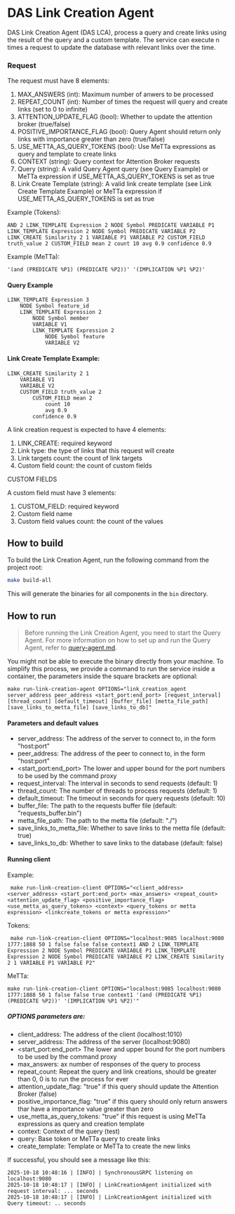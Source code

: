 # DAS Link Creation Agent


<!-- ![alt](doc/assets/das_link_creation_diagram.png.png) -->

DAS Link Creation Agent (DAS LCA), process a query and create links using the result of the query and a custom template. The service can execute n times a request to update the database with relevant links over the time.

### Request

The request must have 8 elements:
1. MAX_ANSWERS (int): Maximum number of anwers to be processed
2. REPEAT_COUNT (int): Number of times the request will query and create links (set to 0 to infinite)
3. ATTENTION_UPDATE_FLAG (bool): Whether to update the attention broker (true/false)
4. POSITIVE_IMPORTANCE_FLAG (bool): Query Agent should return only links with importance greater than zero (true/false)
5. USE_METTA_AS_QUERY_TOKENS (bool): Use MeTTa expressions as query and template to create links
6. CONTEXT (string): Query context for Attention Broker requests
7. Query (string): A valid Query Agent query (see Query Example) or MeTTa expression if USE_METTA_AS_QUERY_TOKENS is set as true
8. Link Create Template (string): A valid link create template (see Link Create Template Example) or MeTTa expression if USE_METTA_AS_QUERY_TOKENS is set as true


Example (Tokens):
```
AND 2 LINK_TEMPLATE Expression 2 NODE Symbol PREDICATE VARIABLE P1 LINK_TEMPLATE Expression 2 NODE Symbol PREDICATE VARIABLE P2 LINK_CREATE Similarity 2 1 VARIABLE P1 VARIABLE P2 CUSTOM_FIELD truth_value 2 CUSTOM_FIELD mean 2 count 10 avg 0.9 confidence 0.9
```

Example (MeTTa):
```
'(and (PREDICATE %P1) (PREDICATE %P2))' '(IMPLICATION %P1 %P2)'
```

#### Query Example

```
LINK_TEMPLATE Expression 3
    NODE Symbol feature_id
    LINK_TEMPLATE Expression 2
        NODE Symbol member
        VARIABLE V1
        LINK_TEMPLATE Expression 2
            NODE Symbol feature
            VARIABLE V2
```

#### Link Create Template Example:

```
LINK_CREATE Similarity 2 1
    VARIABLE V1
    VARIABLE V2
    CUSTOM_FIELD truth_value 2
        CUSTOM_FIELD mean 2
            count 10
            avg 0.9
        confidence 0.9
```
A link creation request is expected to have 4 elements:
1. LINK_CREATE: required keyword
2. Link type: the type of links that this request will create
3. Link targets count: the count of link targets
4. Custom field count: the count of custom fields

CUSTOM FIELDS

A custom field must have 3 elements:
1. CUSTOM_FIELD: required keyword
2. Custom field name
3. Custom field values count: the count of the values


## How to build

To build the Link Creation Agent, run the following command from the project root:

```bash
make build-all
```

This will generate the binaries for all components in the `bin` directory.

## How to run

> Before running the Link Creation Agent, you need to start the Query Agent. For more information on how to set up and run the Query Agent, refer to [query-agent.md](../query_engine/README.md).

You might not be able to execute the binary directly from your machine. To simplify this process, we provide a command to run the service inside a container, the parameters inside the square brackets are optional:

```
make run-link-creation-agent OPTIONS="link_creation_agent server_address peer_address <start_port:end_port> [request_interval] [thread_count] [default_timeout] [buffer_file] [metta_file_path] [save_links_to_metta_file] [save_links_to_db]"
```



#### Parameters and default values

* server_address: The address of the server to connect to, in the form "host:port"
* peer_address: The address of the peer to connect to, in the form "host:port"
* \<start_port:end_port\> The lower and upper bound for the port numbers to be used by the command proxy
* request_interval: The interval in seconds to send requests (default: 1)
* thread_count: The number of threads to process requests (default: 1)
* default_timeout: The timeout in seconds for query requests (default: 10)
* buffer_file: The path to the requests buffer file (default: "requests_buffer.bin")
* metta_file_path: The path to the metta file (default: "./")
* save_links_to_metta_file: Whether to save links to the metta file (default: true)
* save_links_to_db: Whether to save links to the database (default: false)



#### Running client

Example:
```
 make run-link-creation-client OPTIONS="<client_address> <server_address> <start_port:end_port> <max_answers> <repeat_count> <attention_update_flag> <positive_importance_flag> <use_metta_as_query_tokens> <context> <query_tokens or metta expression> <linkcreate_tokens or metta expression>"
```

Tokens:
```
 make run-link-creation-client OPTIONS="localhost:9085 localhost:9080 1777:1888 50 1 false false false context1 AND 2 LINK_TEMPLATE Expression 2 NODE Symbol PREDICATE VARIABLE P1 LINK_TEMPLATE Expression 2 NODE Symbol PREDICATE VARIABLE P2 LINK_CREATE Similarity 2 1 VARIABLE P1 VARIABLE P2"
```
MeTTa:
```
make run-link-creation-client OPTIONS="localhost:9085 localhost:9080 1777:1888 50 1 false false true context1 '(and (PREDICATE %P1) (PREDICATE %P2))' '(IMPLICATION %P1 %P2)'"
```
##### OPTIONS parameters are:
* client_address: The address of the client (localhost:1010)
* server_address: The address of the server (localhost:9080)
* \<start_port:end_port\> The lower and upper bound for the port numbers to be used by the command proxy
* max_answers: ax number of responses of the query to process
* repeat_count: Repeat the query and link creations, should be greater than 0, 0 is to run the process for ever
* attention_update_flag: "true" if this query should update the Attention Broker (false)
* positive_importance_flag: "true" if this query should only return answers thar have a importance value greater than zero
* use_metta_as_query_tokens: "true" if this request is using MeTTa expressions as query and creation template
* context: Context of the query (test)
* query: Base token or MeTTa query to create links 
* create_template: Template or MeTTa to create the new links

If successful, you should see a message like this:

```
2025-10-18 10:48:16 | [INFO] | SynchronousGRPC listening on localhost:9080
2025-10-18 10:48:17 | [INFO] | LinkCreationAgent initialized with request interval: ... seconds
2025-10-18 10:48:17 | [INFO] | LinkCreationAgent initialized with Query timeout: .. seconds
```
